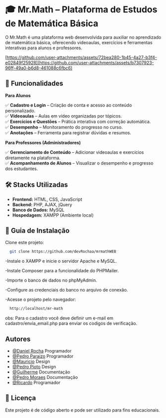 
# 🎓 Mr.Math – Plataforma de Estudos de Matemática Básica

O Mr.Math é uma plataforma web desenvolvida para auxiliar no aprendizado de matemática básica, oferecendo videoaulas, exercícios e ferramentas interativas para alunos e professores.

[https://github.com/user-attachments/assets/72bea280-1b45-4a27-b3f4-e02849f25928](https://github.com/user-attachments/assets/b7307923-96ff-49a0-b6d8-461088c6fbc6)

## 📌 Funcionalidades

**Para Alunos** 

✅ **Cadastro e Login** – Criação de conta e acesso ao conteúdo personalizado.           
✅ **Videoaulas** – Aulas em vídeo organizadas por tópicos.    
✅ **Exercícios e Questões** – Prática interativa com correção automática.        
✅ **Desempenho** – Monitoramento do progresso no curso.   
✅ **Anotações** – Ferramenta para registrar dúvidas e resumos.

**Para Professores (Administradores)** 

✅ **Gerenciamento de Conteúdo** – Adicionar videoaulas e exercícios diretamente na plataforma.  
✅ **Acompanhamento de Alunos** – Visualizar o desempenho e progresso dos estudantes.  
## 🛠 Stacks Utilizadas

- **Frontend:** HTML, CSS, JavaScript
- **Backend:** PHP, AJAX, jQuery
- **Banco de Dados:** MySQL
- **Hospedagem:** XAMPP (Ambiente local)


## 📂 Guia de Instalação

Clone este projeto:

```bash
  git clone https://github.com/devRochaa/mrmathWEB
```
-Instale o XAMPP e inicie o servidor Apache e MySQL.

-Instale Composer para a funcionalidade do PHPMailer.

-Importe o banco de dados no phpMyAdmin. 

-Configure as credenciais do banco no arquivo de conexão.

-Acesse o projeto pelo navegador:

```bash
  http://localhost/mr-math
```

obs: Para o cadastro você deve definir um e-mail em cadastro/envia_email.php para enviar os codigos de verificação.


## Autores

- [@Daniel Rocha](https://www.github.com/devRochaa) Programador
- [@Pedro Paraizo](https://www.github.com/ParadiseHub) Programador
- [@Mauricio](https://www.github.com/MauricioPDSJ) Design
- [@Pedro Pioto](https://www.github.com/PedroHPZanutto) Design
- [@Guilherme](https://www.github.com/Guilherme-RR) Documentação
- [@Pedro Moraes](https://www.github.com/PedroMoraesAmarins) Documentação
- [@Ricardo](https://www.github.com/akaricardinho) Programador

## 📄 Licença


Este projeto é de código aberto e pode ser utilizado para fins educacionais.

